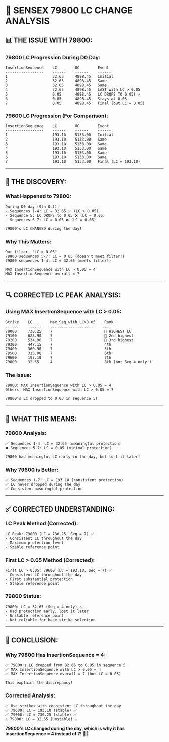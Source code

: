 # 🎯 SENSEX 79800 LC CHANGE ANALYSIS

## 📊 **THE ISSUE WITH 79800:**

### **79800 LC Progression During D0 Day:**
```
InsertionSequence    LC        UC        Event
-----------------    ------    ------    ------
1                    32.65     4898.45   Initial
2                    32.65     4898.45   Same
3                    32.65     4898.45   Same
4                    32.65     4898.45   LAST with LC > 0.05
5                    0.05      4898.45   LC DROPS TO 0.05! ⚡
6                    0.05      4898.45   Stays at 0.05
7                    0.05      4898.45   Final (but LC = 0.05)
```

### **79600 LC Progression (For Comparison):**
```
InsertionSequence    LC        UC        Event
-----------------    ------    ------    ------
1                    193.10    5133.00   Initial
2                    193.10    5133.00   Same
3                    193.10    5133.00   Same
4                    193.10    5133.00   Same
5                    193.10    5133.00   Same
6                    193.10    5133.00   Same
7                    193.10    5133.00   Final (LC = 193.10)
```

---

## 🎯 **THE DISCOVERY:**

### **What Happened to 79800:**
```
During D0 day (9th Oct):
- Sequences 1-4: LC = 32.65 ✅ (LC > 0.05)
- Sequence 5: LC DROPS to 0.05 ❌ (LC = 0.05)
- Sequences 6-7: LC = 0.05 ❌ (LC = 0.05)

79800's LC CHANGED during the day!
```

### **Why This Matters:**
```
Our filter: "LC > 0.05"
79800 sequences 5-7: LC = 0.05 (doesn't meet filter!)
79800 sequences 1-4: LC = 32.65 (meets filter!)

MAX InsertionSequence with LC > 0.05 = 4
MAX InsertionSequence overall = 7
```

---

## 🔍 **CORRECTED LC PEAK ANALYSIS:**

### **Using MAX InsertionSequence with LC > 0.05:**
```
Strike    LC        Max_Seq_with_LC>0.05    Rank
------    ------    -------------------    ----
79000     730.25    7                       🥇 HIGHEST LC
79100     623.90    7                       🥈 2nd highest
79200     534.90    7                       🥉 3rd highest
79300     447.15    7                       4th
79400     360.90    7                       5th
79500     315.00    7                       6th
79600     193.10    7                       7th
79800     32.65     4                       8th (but Seq 4 only!)
```

### **The Issue:**
```
79800: MAX InsertionSequence with LC > 0.05 = 4
Others: MAX InsertionSequence with LC > 0.05 = 7

79800's LC dropped to 0.05 in sequence 5!
```

---

## 🎯 **WHAT THIS MEANS:**

### **79800 Analysis:**
```
✅ Sequences 1-4: LC = 32.65 (meaningful protection)
❌ Sequences 5-7: LC = 0.05 (minimal protection)

79800 had meaningful LC early in the day, but lost it later!
```

### **Why 79600 is Better:**
```
✅ Sequences 1-7: LC = 193.10 (consistent protection)
✅ LC never dropped during the day
✅ Consistent meaningful protection
```

---

## ✅ **CORRECTED UNDERSTANDING:**

### **LC Peak Method (Corrected):**
```
LC Peak: 79000 (LC = 730.25, Seq = 7) ✅
- Consistent LC throughout the day
- Maximum protection level
- Stable reference point
```

### **First LC > 0.05 Method (Corrected):**
```
First LC > 0.05: 79600 (LC = 193.10, Seq = 7) ✅
- Consistent LC throughout the day
- First substantial protection
- Stable reference point
```

### **79800 Status:**
```
79800: LC = 32.65 (Seq = 4 only) ⚠️
- Had protection early, lost it later
- Unstable reference point
- Not reliable for base strike selection
```

---

## 🚀 **CONCLUSION:**

### **Why 79800 Has InsertionSequence = 4:**
```
✅ 79800's LC dropped from 32.65 to 0.05 in sequence 5
✅ MAX InsertionSequence with LC > 0.05 = 4
✅ MAX InsertionSequence overall = 7 (but LC = 0.05)

This explains the discrepancy!
```

### **Corrected Analysis:**
```
✅ Use strikes with consistent LC throughout the day
✅ 79600: LC = 193.10 (stable) ✅
✅ 79000: LC = 730.25 (stable) ✅
⚠️ 79800: LC = 32.65 (unstable) ⚠️
```

**79800's LC changed during the day, which is why it has InsertionSequence = 4 instead of 7!** 🎯✅
